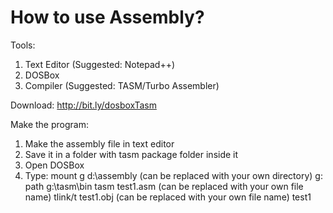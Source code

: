 # How to use Assembly?

Tools:
1. Text Editor (Suggested: Notepad++)
2. DOSBox
3. Compiler (Suggested: TASM/Turbo Assembler)

Download: http://bit.ly/dosboxTasm

Make the program:
1. Make the assembly file in text editor
2. Save it in a folder with tasm package folder inside it
3. Open DOSBox
4. Type:
    mount g d:\assembly (can be replaced with your own directory)
    g:
    path g:\tasm\bin
    tasm test1.asm (can be replaced with your own file name)
    tlink/t test1.obj (can be replaced with your own file name)
    test1
